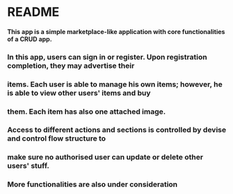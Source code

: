 # README

#### This app is a simple marketplace-like application with core functionalities of a CRUD app.

### In this app, users can sign in or register. Upon registration completion, they may advertise their 
### items. Each user is able to manage his own items; however, he is able to view other users' items and buy 
### them. Each item has also one attached image.

### Access to different actions and sections is controlled by devise and control flow structure to
### make sure no authorised user can update or delete other users' stuff.

### More functionalities are also under consideration
